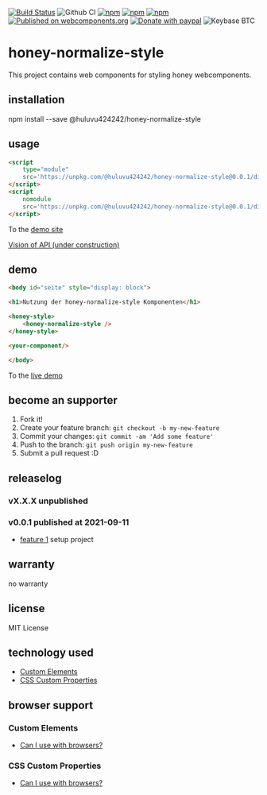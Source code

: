 [![Build Status](https://app.travis-ci.com/Huluvu424242/honey-normalize-style.svg?branch=master)](https://app.travis-ci.com/Huluvu424242/honey-normalize-style)
![Github CI](https://github.com/Huluvu424242/honey-normalize-style/workflows/Github%20CI/badge.svg)
[![npm](https://img.shields.io/npm/v/@huluvu424242/honey-normalize-style.svg)](https://www.npmjs.com/package/@huluvu424242/honey-normalize-style)
[![npm](https://img.shields.io/npm/dy/@huluvu424242/honey-normalize-style.svg)](https://www.npmjs.com/package/@huluvu424242/honey-normalize-style)
[![npm](https://img.shields.io/npm/dm/@huluvu424242/honey-normalize-style.svg)](https://www.npmjs.com/package/@huluvu424242/honey-normalize-style)
[![Published on webcomponents.org](https://img.shields.io/badge/webcomponents.org-published-blue.svg)](https://www.webcomponents.org/element/@huluvu424242/honey-normalize-style)
[![Donate with paypal](https://img.shields.io/badge/paypal-donate-yellow.svg)](https://paypal.me/huluvu424242)
![Keybase BTC](https://img.shields.io/keybase/btc/huluvu424242)
# honey-normalize-style 
This project contains web components for styling honey webcomponents. 

## installation

npm install --save @huluvu424242/honey-normalize-style

## usage

```html
<script 
    type="module" 
    src='https://unpkg.com/@huluvu424242/honey-normalize-style@0.0.1/dist/honey-normalize-style/honey-normalize-style.esm.js'>
</script>
<script 
    nomodule 
    src='https://unpkg.com/@huluvu424242/honey-normalize-style@0.0.1/dist/honey-normalize-style/honey-normalize-style.js'>
</script>
```
To the [demo site](https://huluvu424242.github.io/honey-normalize-style/index.html)

[Vision of API (under construction)](src/components/honey-normalize-style/readme.md)

## demo

<!--
```
<custom-element-demo>
  <template>
    <link rel="import" href="docs/index.html">
    <next-code-block></next-code-block>
  </template>
</custom-element-demo>
```
-->
```html
<body id="seite" style="display: block">

<h1>Nutzung der honey-normalize-style Komponenten</h1>

<honey-style>
    <honey-normalize-style />
</honey-style>

<your-component/>

</body>
```
To the [live demo](https://huluvu424242.github.io/honey-normalize-style/index.html)

## become an supporter

1. Fork it!
2. Create your feature branch: `git checkout -b my-new-feature`
3. Commit your changes: `git commit -am 'Add some feature'`
4. Push to the branch: `git push origin my-new-feature`
5. Submit a pull request :D

## releaselog

### vX.X.X unpublished

### v0.0.1 published at 2021-09-11

* [feature 1](https://github.com/Huluvu424242/honey-normalize-style/projects/1#card-68570697) setup project

## warranty

no warranty

## license

MIT License

## technology used

* [Custom Elements](https://developer.mozilla.org/en-US/docs/Web/API/Window/customElements)
* [CSS Custom Properties](https://developer.mozilla.org/en-US/docs/Web/CSS/Using_CSS_custom_properties)


## browser support

### Custom Elements

* [Can I use with browsers?](https://caniuse.com/#feat=mdn-api_window_customelements)

### CSS Custom Properties

* [Can I use with browsers?](https://caniuse.com/#search=css%20custom%20properties)

